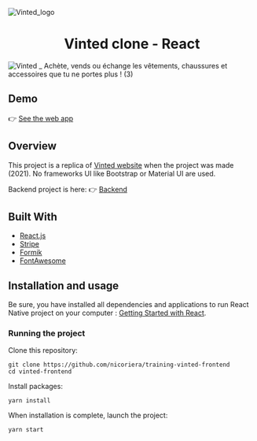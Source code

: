 ![Vinted_logo](https://user-images.githubusercontent.com/80978348/137881249-2960dd21-eb17-49e4-a27a-577252f86d82.png)


<h1 align="center">Vinted clone - React</h1>
<p align="center">
  
![Vinted _ Achète, vends ou échange les vêtements, chaussures et accessoires que tu ne portes plus ! (3)](https://user-images.githubusercontent.com/80978348/137779548-12b1c7e1-2fea-4195-9fa7-910f2e51ac70.gif)



</p>


## Demo
👉 [See the web app](https://nicolas-riera-vinted-training.netlify.app/)

## Overview
This project is a replica of [Vinted website](https://www.vinted.fr/) when the project was made (2021). No frameworks UI like Bootstrap or Material UI are used.

Backend project is here: 👉 [Backend](https://github.com/nicoriera/vinted-backend-nicolas)

## Built With


* [React.js](https://reactjs.org/)
* [Stripe](https://stripe.com/)
* [Formik](https://formik.org/)
* [FontAwesome](https://fontawesome.com/)


## Installation and usage
Be sure, you have installed all dependencies and applications to run React Native project on your computer : [Getting Started with React](https://reactjs.org/docs/getting-started.html).

### Running the project
Clone this repository:
```
git clone https://github.com/nicoriera/training-vinted-frontend
cd vinted-frontend
```

Install packages:
```
yarn install
```

When installation is complete, launch the project:
```
yarn start
```
